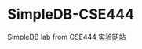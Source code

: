 # SimpleDB-CSE444
SimpleDB lab from CSE444 
[实验网站](https://courses.cs.washington.edu/courses/cse444/12sp/labs/)

